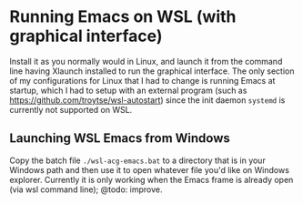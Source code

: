 

# Running Emacs on WSL (with graphical interface)

Install it as you normally would in Linux, and launch it from the command line having Xlaunch installed to run the graphical interface. The only section of my configurations for Linux that I had to change is running Emacs at startup, which I had to setup with an external program (such as https://github.com/troytse/wsl-autostart) since the init daemon `systemd` is currently not supported on WSL.

## Launching WSL Emacs from Windows

Copy the batch file `./wsl-acg-emacs.bat` to a directory that is in your Windows path and then use it to open whatever file you'd like on Windows explorer. Currently it is only working when the Emacs frame is already open (via wsl command line); @todo: improve.

